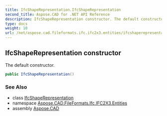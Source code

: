 ```yaml
---
title: IfcShapeRepresentation.IfcShapeRepresentation
second_title: Aspose.CAD for .NET API Reference
description: IfcShapeRepresentation constructor. The default constructor
type: docs
weight: 10
url: /net/aspose.cad.fileformats.ifc.ifc2x3.entities/ifcshaperepresentation/ifcshaperepresentation/
---
```

## IfcShapeRepresentation constructor

The default constructor.

```csharp
public IfcShapeRepresentation()
```

### See Also

* class [IfcShapeRepresentation](../)
* namespace [Aspose.CAD.FileFormats.Ifc.IFC2X3.Entities](../../ifcshaperepresentation/)
* assembly [Aspose.CAD](../../../)


